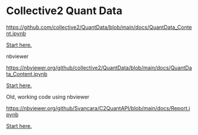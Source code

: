 # Collective2 Quant Data


https://github.com/collective2/QuantData/blob/main/docs/QuantData_Content.ipynb

[Start here.](https://github.com/collective2/QuantData/blob/main/docs/QuantData_Content.ipynb)


nbviewer

https://nbviewer.org/github/collective2/QuantData/blob/main/docs/QuantData_Content.ipynb

[Start here.](https://nbviewer.org/github/collective2/QuantData/blob/main/docs/QuantData_Content.ipynb)



Old, working code using  nbviewer

https://nbviewer.org/github/Svancara/C2QuantAPI/blob/main/docs/Report.ipynb

[Start here.](https://nbviewer.org/github/Svancara/C2QuantAPI/blob/main/docs/Report.ipynb)    

